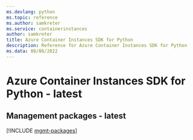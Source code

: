 ```yaml
---
ms.devlang: python
ms.topic: reference
ms.author: samkreter
ms.service: containerinstances
author: samkreter
title: Azure Container Instances SDK for Python
description: Reference for Azure Container Instances SDK for Python
ms.data: 08/08/2022
---
```

# Azure Container Instances SDK for Python - latest

## Management packages - latest
[!INCLUDE [mgmt-packages](container-instances-mgmt-index.md)]
